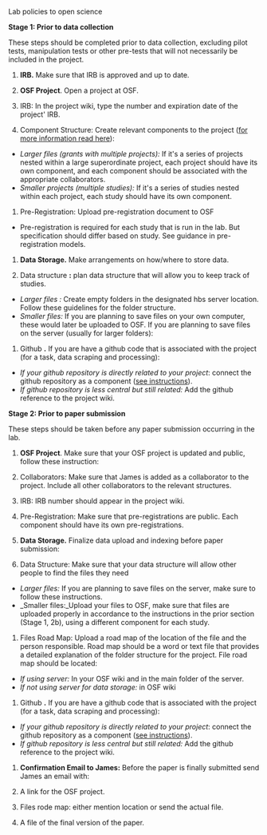 Lab policies to open science

**Stage 1: Prior to data collection**

These steps should be completed prior to data collection, excluding pilot tests, manipulation tests or other pre-tests that will not necessarily be included in the project.

1. **IRB.** Make sure that IRB is approved and up to date.
2. **OSF Project**. Open a project at OSF.

1. IRB: In the project wiki, type the number and expiration date of the project&#39; IRB.
2. Component Structure: Create relevant components to the project ([for more information read here](http://help.osf.io/m/projects/tags?tag=Component)):

- _Larger files (grants with multiple projects):_ If it&#39;s a series of projects nested within a large superordinate project, each project should have its own component, and each component should be associated with the appropriate collaborators.
- _Smaller projects (multiple studies):_ If it&#39;s a series of studies nested within each project, each study should have its own component.

1. Pre-Registration: Upload pre-registration document to OSF

- Pre-registration is required for each study that is run in the lab. But specification should differ based on study. See guidance in pre-registration models.

1. **Data Storage.** Make arrangements on how/where to store data.

1. Data structure **:** plan data structure that will allow you to keep track of studies.

- _Larger files :_ Create empty folders in the designated hbs server location. Follow these guidelines for the folder structure.
- _Smaller files:_ If you are planning to save files on your own computer, these would later be uploaded to OSF. If you are planning to save files on the server (usually for larger folders):

1. Github **.** If you are have a github code that is associated with the project (for a task, data scraping and processing):

- _If your github repository is directly related to your project_: connect the github repository as a component ([see instructions](http://help.osf.io/m/addons/l/837075-connect-github-to-a-project)).
- _If github repository is less central but still related:_ Add the github reference to the project wiki.

**Stage 2: Prior to paper submission**

These steps should be taken before any paper submission occurring in the lab.

1. **OSF Project**. Make sure that your OSF project is updated and public, follow these instruction:

1. Collaborators: Make sure that James is added as a collaborator to the project. Include all other collaborators to the relevant structures.
2. IRB: IRB number should appear in the project wiki.
3. Pre-Registration: Make sure that pre-registrations are public. Each component should have its own pre-registrations.

1. **Data Storage.** Finalize data upload and indexing before paper submission:

1. Data Structure: Make sure that your data structure will allow other people to find the files they need

- _Larger files:_ If you are planning to save files on the server, make sure to follow these instructions.
- _Smaller files:_Upload your files to OSF, make sure that files are uploaded properly in accordance to the instructions in the prior section (Stage 1, 2b), using a different component for each study.

1. Files Road Map: Upload a road map of the location of the file and the person responsible. Road map should be a word or text file that provides a detailed explanation of the folder structure for the project. File road map should be located:

- _If using server:_ In your OSF wiki and in the main folder of the server.
- _If not using server for data storage:_ in OSF wiki

1. Github **.** If you are have a github code that is associated with the project (for a task, data scraping and processing):

- _If your github repository is directly related to your project_: connect the github repository as a component ([see instructions](http://help.osf.io/m/addons/l/837075-connect-github-to-a-project)).
- _If github repository is less central but still related:_ Add the github reference to the project wiki.

1. **Confirmation Email to James:** Before the paper is finally submitted send James an email with:

1. A link for the OSF project.
2. Files rode map: either mention location or send the actual file.
3. A file of the final version of the paper.
